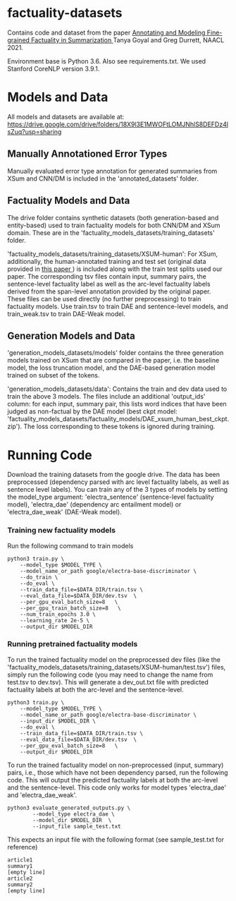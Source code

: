 # factuality-datasets

Contains code and dataset from the paper <a href="https://arxiv.org/pdf/2104.04302.pdf"> Annotating and Modeling Fine-grained Factuality in Summarization </a> Tanya Goyal and Greg Durrett, NAACL 2021.  

Environment base is Python 3.6. Also see requirements.txt. We used Stanford CoreNLP version 3.9.1.

# Models and Data
All models and datasets are available at: https://drive.google.com/drive/folders/18X9l3E1MWOFtLOMJNhlS8DEFDz4lsZuq?usp=sharing

## Manually Annotationed Error Types
Manually evaluated error type annotation for generated summaries from XSum and CNN/DM is included in the 'annotated_datasets' folder.

## Factuality Models and Data
The drive folder contains synthetic datasets (both generation-based and entity-based) used to train factuality models for both CNN/DM and XSum domain. These are in the 'factuality_models_datasets/training_datasets' folder. 

'factuality_models_datasets/training_datasets/XSUM-human': For XSum, additionally, the human-annotated training and test set (original data provided in <a href="https://arxiv.org/abs/2005.00661">this paper </a>) is included along with the train test splits used our paper. The corresponding tsv files contain input, summary pairs, the sentence-level factuality label as well as the arc-level factuality labels derived from the span-level annotation provided by the original paper. These files can be used directly (no further preprocessing) to train factuality models. Use train.tsv to train DAE and sentence-level models, and train_weak.tsv to train DAE-Weak model.


## Generation Models and Data
'generation_models_datasets/models' folder contains the three generation models trained on XSum that are compared in the paper, i.e. the baseline model, the loss truncation model, and the DAE-based generation model trained on subset of the tokens.

'generation_models_datasets/data': Contains the train and dev data used to train the above 3 models. The files include an additional 'output_ids' column: for each input, summary pair, this lists word indices that have been judged as non-factual by the DAE model (best ckpt model: 'factuality_models_datasets/factuality_models/DAE_xsum_human_best_ckpt.zip'). The loss corresponding to these tokens is ignored during training.


# Running Code
Download the training datasets from the google drive. The data has been preprocessed (dependency parsed with arc level factuality labels, as well as sentence level labels). You can train any of the 3 types of models by setting the model_type argument: 'electra_sentence' (sentence-level factuality model), 'electra_dae' (dependency arc entailment model) or 'electra_dae_weak' (DAE-Weak model).

### Training new factuality models
Run the following command to train models

```
python3 train.py \
    --model_type $MODEL_TYPE \
    --model_name_or_path google/electra-base-discriminator \
    --do_train \
    --do_eval \
    --train_data_file=$DATA_DIR/train.tsv \
    --eval_data_file=$DATA_DIR/dev.tsv  \
    --per_gpu_eval_batch_size=8   \
    --per_gpu_train_batch_size=8   \
    --num_train_epochs 3.0 \
    --learning_rate 2e-5 \
    --output_dir $MODEL_DIR
```

### Running pretrained factuality models
To run the trained factuality model on the preprocessed dev files (like the 'factuality_models_datasets/training_datasets/XSUM-human/test.tsv') files, simply run the following code (you may need to change the name from test.tsv to dev.tsv). This will generate a dev_out.txt file with predicted factuality labels at both the arc-level and the sentence-level. 

```
python3 train.py \
    --model_type $MODEL_TYPE \
    --model_name_or_path google/electra-base-discriminator \
    --input_dir $MODEL_DIR \
    --do_eval \
    --train_data_file=$DATA_DIR/train.tsv \
    --eval_data_file=$DATA_DIR/dev.tsv  \
    --per_gpu_eval_batch_size=8   \
    --output_dir $MODEL_DIR
```


To run the trained factuality model on non-preprocessed (input, summary) pairs, i.e., those which have not been dependency parsed, run the following code. This will output the predicted factuality labels at both the arc-level and the sentence-level. This code only works for model types 'electra_dae' and 'electra_dae_weak'.
```
python3 evaluate_generated_outputs.py \
        --model_type electra_dae \
        --model_dir $MODEL_DIR  \
        --input_file sample_test.txt
```
This expects an input file with the following format (see sample_test.txt for reference)
```
article1
summary1
[empty line]
article2
summary2
[empty line]
```
